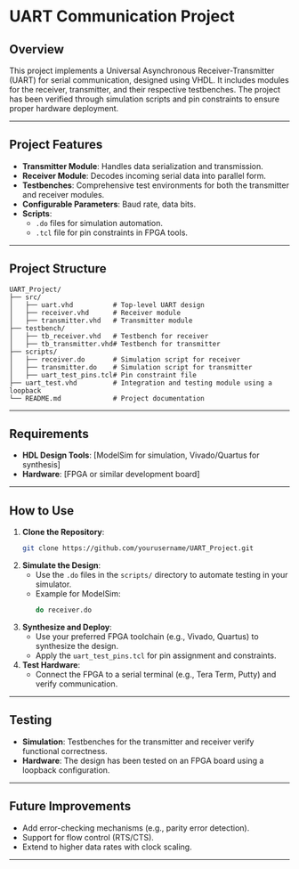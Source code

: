 
# UART Communication Project

## Overview
This project implements a Universal Asynchronous Receiver-Transmitter (UART) for serial communication, designed using VHDL. It includes modules for the receiver, transmitter, and their respective testbenches. The project has been verified through simulation scripts and pin constraints to ensure proper hardware deployment.

---

## Project Features
- **Transmitter Module**: Handles data serialization and transmission.
- **Receiver Module**: Decodes incoming serial data into parallel form.
- **Testbenches**: Comprehensive test environments for both the transmitter and receiver modules.
- **Configurable Parameters**: Baud rate, data bits.
- **Scripts**:
  - `.do` files for simulation automation.
  - `.tcl` file for pin constraints in FPGA tools.

---

## Project Structure
```
UART_Project/
├── src/
│   ├── uart.vhd          # Top-level UART design
│   ├── receiver.vhd      # Receiver module
│   ├── transmitter.vhd   # Transmitter module
├── testbench/
│   ├── tb_receiver.vhd   # Testbench for receiver
│   ├── tb_transmitter.vhd# Testbench for transmitter
├── scripts/
│   ├── receiver.do       # Simulation script for receiver
│   ├── transmitter.do    # Simulation script for transmitter
│   ├── uart_test_pins.tcl# Pin constraint file
├── uart_test.vhd         # Integration and testing module using a loopback
└── README.md             # Project documentation
```

---

## Requirements
- **HDL Design Tools**: [ModelSim for simulation, Vivado/Quartus for synthesis]
- **Hardware**: [FPGA or similar development board]

---

## How to Use
1. **Clone the Repository**:
   ```bash
   git clone https://github.com/yourusername/UART_Project.git
   ```
2. **Simulate the Design**:
   - Use the `.do` files in the `scripts/` directory to automate testing in your simulator.
   - Example for ModelSim:
     ```bash
     do receiver.do
     ```
3. **Synthesize and Deploy**:
   - Use your preferred FPGA toolchain (e.g., Vivado, Quartus) to synthesize the design.
   - Apply the `uart_test_pins.tcl` for pin assignment and constraints.
4. **Test Hardware**:
   - Connect the FPGA to a serial terminal (e.g., Tera Term, Putty) and verify communication.

---

## Testing
- **Simulation**: Testbenches for the transmitter and receiver verify functional correctness.
- **Hardware**: The design has been tested on an FPGA board using a loopback configuration.

---

## Future Improvements
- Add error-checking mechanisms (e.g., parity error detection).
- Support for flow control (RTS/CTS).
- Extend to higher data rates with clock scaling.

---
